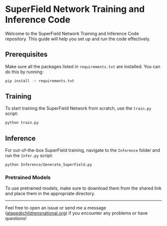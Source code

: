 # SuperField Network Training and Inference Code

Welcome to the SuperField Network Training and Inference Code repository. This guide will help you set up and run the code effectively.

## Prerequisites

Make sure all the packages listed in `requirements.txt` are installed. You can do this by running:

```bash
pip install -r requirements.txt
```

## Training

To start training the SuperField Network from scratch, use the `train.py` script:

```bash
python train.py
```

## Inference

For out-of-the-box SuperField training, navigate to the `Inference` folder and run the `Infer.py` script:

```bash
python Inference/Generate_SuperField.py
```

### Pretrained Models

To use pretrained models, make sure to download them from the shared link and place them in the appropriate directory.

---

Feel free to open an issue or send me a message (atapp@childrensnational.org) if you encounter any problems or have questions!
